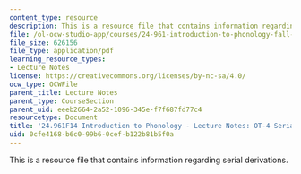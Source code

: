 ```yaml
---
content_type: resource
description: This is a resource file that contains information regarding serial derivations.
file: /ol-ocw-studio-app/courses/24-961-introduction-to-phonology-fall-2014/0cfe4168b6c099b60cefb122b81b5f0a_MIT24_961F14_Lecture9.pdf
file_size: 626156
file_type: application/pdf
learning_resource_types:
- Lecture Notes
license: https://creativecommons.org/licenses/by-nc-sa/4.0/
ocw_type: OCWFile
parent_title: Lecture Notes
parent_type: CourseSection
parent_uid: eeeb2664-2a52-1096-345e-f7f687fd77c4
resourcetype: Document
title: '24.961F14 Introduction to Phonology - Lecture Notes: OT-4 Serial Derivations'
uid: 0cfe4168-b6c0-99b6-0cef-b122b81b5f0a
---
```

This is a resource file that contains information regarding serial derivations.